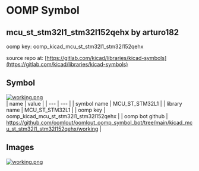 # OOMP Symbol  
## mcu_st_stm32l1_stm32l152qehx  by arturo182  
  
oomp key: oomp_kicad_mcu_st_stm32l1_stm32l152qehx  
  
source repo at: [https://gitlab.com/kicad/libraries/kicad-symbols](https://gitlab.com/kicad/libraries/kicad-symbols)  
## Symbol  
  
[![working.png](working_600.png)](working.png)  
| name | value | 
| --- | --- | 
| symbol name | MCU_ST_STM32L1 | 
| library name | MCU_ST_STM32L1 | 
| oomp key | oomp_kicad_mcu_st_stm32l1_stm32l152qehx | 
| oomp bot github | https://github.com/oomlout/oomlout_oomp_symbol_bot/tree/main/kicad_mcu_st_stm32l1_stm32l152qehx/working | 
## Images  
  
[![working.png](working_140.png)](working.png)  

